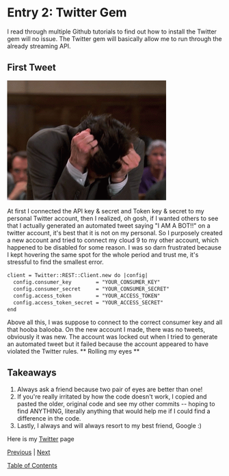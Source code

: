 # Entry 2: Twitter Gem

I read through multiple Github tutorials to find out how to install the Twitter gem will no issue. The Twitter gem will basically allow me to run through the already streaming API.

## First Tweet

<img src="../twitterbot-images/tenor.gif">

At first I connected the API key & secret and Token key & secret to my personal Twitter account, then I realized, oh gosh, if I wanted others to see that I actually generated an automated tweet saying "I AM A BOT!!" on a twitter account, it's best that it is not on my personal. So I purposely created a new account and tried to connect my cloud 9 to my other account, which happened to be disabled for some reason. I was so darn frustrated because I kept hovering the same spot for the whole period and trust me, it's stressful to find the smallest error.

```
client = Twitter::REST::Client.new do |config|
  config.consumer_key        = "YOUR_CONSUMER_KEY"
  config.consumer_secret     = "YOUR_CONSUMER_SECRET"
  config.access_token        = "YOUR_ACCESS_TOKEN"
  config.access_token_secret = "YOUR_ACCESS_SECRET"
end
```
Above all this, I was suppose to connect to the correct consumer key and all that hooba balooba. On the new account I made, there was no tweets, obviously it was new. The account was locked out when I tried to generate an automated tweet but it failed because the account appeared to have violated the Twitter rules. ** Rolling my eyes **

## Takeaways
1. Always ask a friend because two pair of eyes are better than one!
2. If you're really irritated by how the code doesn't work, I copied and pasted the older, original code and see my other commits -- hoping to find ANYTHING, literally anything that would help me if I could find a difference in the code.
3. Lastly, I always and will always resort to my best friend, Google :)

Here is my [Twitter](https://twitter.com/jenneyxo_) page

[Previous](entry1-intro.md) | [Next](entry3-new-methods.md)

[Table of Contents](../README.md)